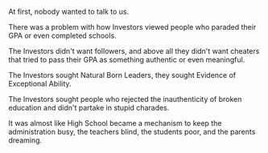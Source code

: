 At first, nobody wanted to talk to us.

There was a problem with how Investors viewed people who paraded their GPA
or even completed schools.

The Investors didn't want followers, and above all they didn't want
cheaters that tried to pass their GPA as something authentic or even
meaningful.

The Investors sought Natural Born Leaders, they sought Evidence of
Exceptional Ability.

The Investors sought people who rejected the inauthenticity of broken
education and didn't partake in stupid charades.

It was almost like High School became a mechanism to keep the
administration busy, the teachers blind, the students poor, and the parents
dreaming.